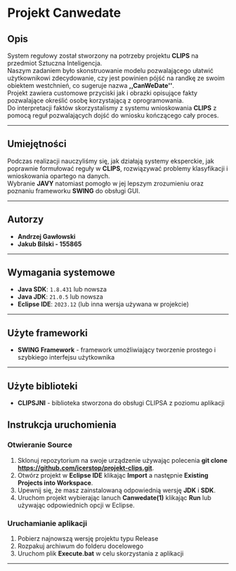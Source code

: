 # Projekt Canwedate

## Opis
System regułowy został stworzony na potrzeby projektu **CLIPS** na przedmiot Sztuczna Inteligencja.<br/>Naszym zadaniem było skonstruowanie modelu pozwalającego ułatwić użytkownikowi zdecydowanie, czy jest powinien pójść na randkę ze swoim obiektem westchnień, co sugeruje nazwa **,,CanWeDate''**.
<br/>Projekt zawiera customowe przyciski jak i obrazki opisujące fakty pozwalające określić osobę korzystającą z oprogramowania.<br/>
Do interpretacji faktów skorzystalismy z systemu wnioskowania **CLIPS** z pomocą reguł pozwalających dojść do wniosku kończącego cały proces.<br/>

---

## Umiejętności
Podczas realizacji nauczyliśmy się, jak działają systemy eksperckie, jak poprawnie formułować reguły w **CLIPS**, rozwiązywać problemy klasyfikacji i wnioskowania opartego na danych. 
<br/>Wybranie **JAVY** natomiast pomogło w jej lepszym zrozumieniu oraz poznaniu frameworku **SWING** do obsługi GUI.

---

## Autorzy

- **Andrzej Gawłowski**
- **Jakub Bilski - 155865**

---

## Wymagania systemowe

- **Java SDK**: `1.8.431` lub nowsza
- **Java JDK**: `21.0.5` lub nowsza
- **Eclipse IDE**: `2023.12` (lub inna wersja używana w projekcie)

---

## Użyte frameworki

- **SWING Framework** - framework umożliwiający tworzenie prostego i szybkiego interfejsu użytkownika

---

## Użyte biblioteki
- **CLIPSJNI** - biblioteka stworzona do obsługi CLIPSA z poziomu aplikacji

## Instrukcja uruchomienia

### Otwieranie Source

1. Sklonuj repozytorium na swoje urządzenie używając polecenia **git clone https://github.com/icerstop/projekt-clips.git**.
2. Otwórz projekt w **Eclipse IDE** klikając **Import** a następnie **Existing Projects into Workspace**.
3. Upewnij się, że masz zainstalowaną odpowiednią wersję **JDK** i **SDK**.
4. Uruchom projekt wybierając lanuch **Canwedate(1)** klikając **Run** lub używając odpowiednich opcji w Eclipse.

### Uruchamianie aplikacji

1. Pobierz najnowszą wersję projektu typu Release
2. Rozpakuj archiwum do folderu docelowego
3. Uruchom plik **Execute.bat** w celu skorzystania z aplikacji

---


